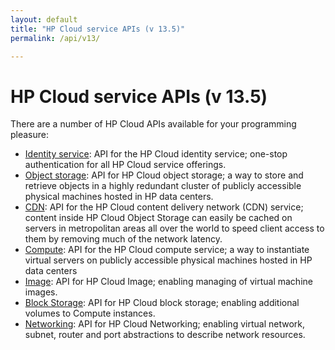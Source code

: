 ```yaml
---
layout: default
title: "HP Cloud service APIs (v 13.5)"
permalink: /api/v13/

---
```

# HP Cloud service APIs (v 13.5)

There are a number of HP Cloud APIs available for your programming pleasure: 

* [Identity service](/api/v13/identity/): API for the HP Cloud identity service; one-stop authentication for all HP Cloud service offerings.
* [Object storage](/api/object-storage/): API for HP Cloud object storage; a way to store and retrieve objects in a highly redundant cluster of publicly accessible physical machines hosted in HP data centers. 
* [CDN](/api/CDN/): API for the HP Cloud content delivery network (CDN) service; content inside HP Cloud Object Storage can easily be cached on servers in metropolitan areas all over the world to speed client access to them by removing much of the network latency.
* [Compute](/api/v13/compute/): API for the HP Cloud compute service; a way to instantiate virtual servers on publicly accessible physical machines hosted in HP data centers
* [Image](/api/v13/image/): API for HP Cloud Image; enabling managing of virtual machine images.
* [Block Storage](/api/v13/block-storage/): API for HP Cloud block storage; enabling additional volumes to Compute instances.
* [Networking](/api/v13/networking/): API for HP Cloud Networking; enabling virtual network, subnet, router and port abstractions to describe network resources.
